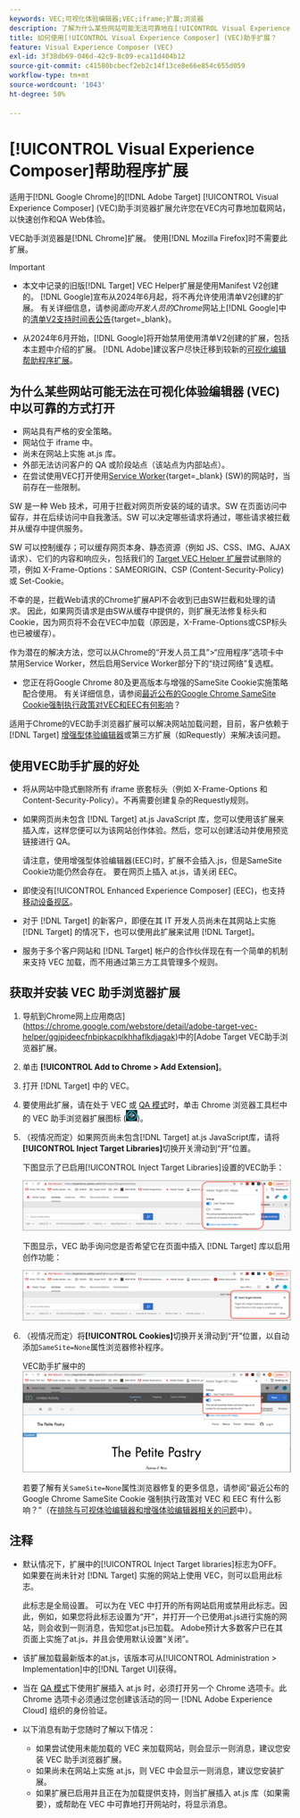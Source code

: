 ```yaml
---
keywords: VEC;可视化体验编辑器;VEC;iframe;扩展;浏览器
description: 了解为什么某些网站可能无法可靠地在[!UICONTROL Visual Experience Composer] (VEC)中打开。 通过VEC助手浏览器扩展，您可以在VEC中以可靠的方式加载网站。
title: 如何使用[!UICONTROL Visual Experience Composer] (VEC)助手扩展？
feature: Visual Experience Composer (VEC)
exl-id: 3f38db69-046d-42c9-8c09-eca11d404b12
source-git-commit: c41580bcbecf2eb2c14f13ce8e66e854c655d059
workflow-type: tm+mt
source-wordcount: '1043'
ht-degree: 50%

---
```


# [!UICONTROL Visual Experience Composer]帮助程序扩展

适用于[!DNL Google Chrome]的[!DNL Adobe Target] [!UICONTROL Visual Experience Composer] (VEC)助手浏览器扩展允许您在VEC内可靠地加载网站，以快速创作和QA Web体验。

VEC助手浏览器是[!DNL Chrome]扩展。 使用[!DNL Mozilla Firefox]时不需要此扩展。

>[!IMPORTANT]
>
>* 本文中记录的旧版[!DNL Target] VEC Helper扩展是使用Manifest V2创建的。 [!DNL Google]宣布从2024年6月起，将不再允许使用清单V2创建的扩展。 有关详细信息，请参阅&#x200B;*面向开发人员的Chrome*&#x200B;网站上[!DNL Google]中的[清单V2支持时间表公告](https://developer.chrome.com/docs/extensions/develop/migrate/mv2-deprecation-timeline){target=_blank}。
>
>* 从2024年6月开始，[!DNL Google]将开始禁用使用清单V2创建的扩展，包括本主题中介绍的扩展。 [!DNL Adobe]建议客户尽快迁移到较新的[可视化编辑帮助程序扩展](/help/main/c-experiences/c-visual-experience-composer/r-troubleshoot-composer/visual-editing-helper-extension.md)。

## 为什么某些网站可能无法在可视化体验编辑器 (VEC) 中以可靠的方式打开

* 网站具有严格的安全策略。
* 网站位于 iframe 中。
* 尚未在网站上实施 at.js 库。
* 外部无法访问客户的 QA 或阶段站点（该站点为内部站点）。
* 在尝试使用VEC打开使用[Service Worker](https://developer.mozilla.org/en-US/docs/Web/API/Service_Worker_API){target=_blank} (SW)的网站时，当前存在一些限制。

SW 是一种 Web 技术，可用于拦截对网页所安装的域的请求。SW 在页面访问中留存，并在后续访问中自我激活。SW 可以决定哪些请求将通过，哪些请求被拦截并从缓存中提供服务。

SW 可以控制缓存；可以缓存网页本身、静态资源（例如 JS、CSS、IMG、AJAX 请求）、它们的内容和响应头，包括我们的 [Target VEC Helper 扩展](/help/main/c-experiences/c-visual-experience-composer/r-troubleshoot-composer/vec-helper-browser-extension.md)尝试删除的项，例如 X-Frame-Options：SAMEORIGIN、CSP (Content-Security-Policy) 或 Set-Cookie。

不幸的是，拦截Web请求的Chrome扩展API不会收到已由SW拦截和处理的请求。 因此，如果网页请求是由SW从缓存中提供的，则扩展无法修复标头和Cookie，因为网页将不会在VEC中加载（原因是，X-Frame-Options或CSP标头也已被缓存）。

作为潜在的解决方法，您可以从Chrome的“开发人员工具”>“应用程序”选项卡中禁用Service Worker，然后启用Service Worker部分下的“绕过网络”复选框。

* 您正在将Google Chrome 80及更高版本与增强的SameSite Cookie实施策略配合使用。 有关详细信息，请参阅[最近公布的Google Chrome SameSite Cookie强制执行政策对VEC和EEC有何影响](/help/main/c-experiences/c-visual-experience-composer/r-troubleshoot-composer/issues-related-to-the-visual-experience-composer-vec-and-enhanced-experience-composer-eec.md#samesite)？

适用于Chrome的VEC助手浏览器扩展可以解决网站加载问题，目前，客户依赖于[!DNL Target] [增强型体验编辑器](/help/main/administrating-target/visual-experience-composer-set-up.md#eec)或第三方扩展（如Requestly）来解决该问题。

## 使用VEC助手扩展的好处

* 将从网站中隐式删除所有 iframe 嵌套标头（例如 X-Frame-Options 和 Content-Security-Policy）。不再需要创建复杂的Requestly规则。
* 如果网页尚未包含 [!DNL Target] at.js JavaScript 库，您可以使用该扩展来插入库，这样您便可以为该网站创作体验。然后，您可以创建活动并使用预览链接进行 QA。

  请注意，使用增强型体验编辑器(EEC)时，扩展不会插入.js，但是SameSite Cookie功能仍然会存在。 要在网页上插入 at.js，请关闭 EEC。

* 即使没有[!UICONTROL Enhanced Experience Composer] (EEC)，也支持[移动设备视区](/help/main/c-experiences/c-visual-experience-composer/mobile-viewports.md)。
* 对于 [!DNL Target] 的新客户，即便在其 IT 开发人员尚未在其网站上实施 [!DNL Target] 的情况下，也可以使用此扩展来试用 [!DNL Target]。
* 服务于多个客户网站和 [!DNL Target] 帐户的合作伙伴现在有一个简单的机制来支持 VEC 加载，而不用通过第三方工具管理多个规则。

## 获取并安装 VEC 助手浏览器扩展

1. 导航到Chrome网上应用商店](https://chrome.google.com/webstore/detail/adobe-target-vec-helper/ggjpideecfnbipkacplkhhaflkdjagak)中的[Adobe Target VEC助手浏览器扩展。
1. 单击 **[!UICONTROL Add to Chrome > Add Extension]**。
1. 打开 [!DNL Target] 中的 VEC。
1. 要使用此扩展，请在处于 VEC 或 [QA 模式](/help/main/c-activities/c-activity-qa/activity-qa.md)时，单击 Chrome 浏览器工具栏中的 VEC 助手浏览器扩展图标 (![VEC 助手图标](/help/main/c-experiences/c-visual-experience-composer/r-troubleshoot-composer/assets/vec-help-extension.png))。
1. （视情况而定）如果网页尚未包含[!DNL Target] at.js JavaScript库，请将&#x200B;**[!UICONTROL Inject Target Libraries]**&#x200B;切换开关滑动到“开”位置。

   下图显示了已启用[!UICONTROL Inject Target Libraries]设置的VEC助手：

   ![VEC 助手 1](/help/main/c-experiences/c-visual-experience-composer/r-troubleshoot-composer/assets/vec-help-extension-1.png)

   下图显示，VEC 助手询问您是否希望它在页面中插入 [!DNL Target] 库以启用创作功能：

   ![VEC 助手 2](/help/main/c-experiences/c-visual-experience-composer/r-troubleshoot-composer/assets/vec-helper.png)

1. （视情况而定）将&#x200B;**[!UICONTROL Cookies]**&#x200B;切换开关滑动到“开”位置，以自动添加`SameSite=None`属性浏览器修补程序。

   VEC助手扩展中的![Cookie切换](/help/main/c-experiences/c-visual-experience-composer/r-troubleshoot-composer/assets/cookies-vec-helper.png)

   若要了解有关`SameSite=None`属性浏览器修复的更多信息，请参阅“最近公布的 Google Chrome SameSite Cookie 强制执行政策对 VEC 和 EEC 有什么影响？”（在[排除与可视体验编辑器和增强体验编辑器相关的问题](/help/main/c-experiences/c-visual-experience-composer/r-troubleshoot-composer/issues-related-to-the-visual-experience-composer-vec-and-enhanced-experience-composer-eec.md#samesite)中）。

## 注释

* 默认情况下，扩展中的[!UICONTROL Inject Target libraries]标志为OFF。 如果要在尚未针对 [!DNL Target] 实施的网站上使用 VEC，则可以启用此标志。

  此标志是全局设置。 可以为在 VEC 中打开的所有网站启用或禁用此标志。因此，例如，如果您将此标志设置为“开”，并打开一个已使用at.js进行实施的网站，则会收到一则消息，告知您at.js已加载。 Adobe预计大多数客户已在其页面上实施了at.js，并且会使用默认设置“关闭”。

* 该扩展加载最新版本的at.js，该版本可从[!UICONTROL Administration > Implementation]中的[!DNL Target UI]获得。
* 当在 [QA 模式](/help/main/c-activities/c-activity-qa/activity-qa.md)下使用扩展插入 at.js 时，必须打开另一个 Chrome 选项卡。此 Chrome 选项卡必须通过您创建该活动的同一 [!DNL Adobe Experience Cloud] 组织的身份验证。
* 以下消息有助于您随时了解以下情况：

   * 如果尝试使用未能加载的 VEC 来加载网站，则会显示一则消息，建议您安装 VEC 助手浏览器扩展。
   * 如果尚未在网站上实施 at.js，则 VEC 中会显示一则消息，建议您安装扩展。
   * 如果扩展已启用并且正在为加载提供支持，则当扩展插入 at.js 库（如果需要），或帮助在 VEC 中可靠地打开网站时，将显示消息。
